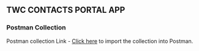 ## TWC CONTACTS PORTAL APP

### Postman Collection
Postman collection Link - [Click here](https://www.postman.com/solar-rocket-42721/workspace/twc-test-api/overview) to import the collection into Postman.


